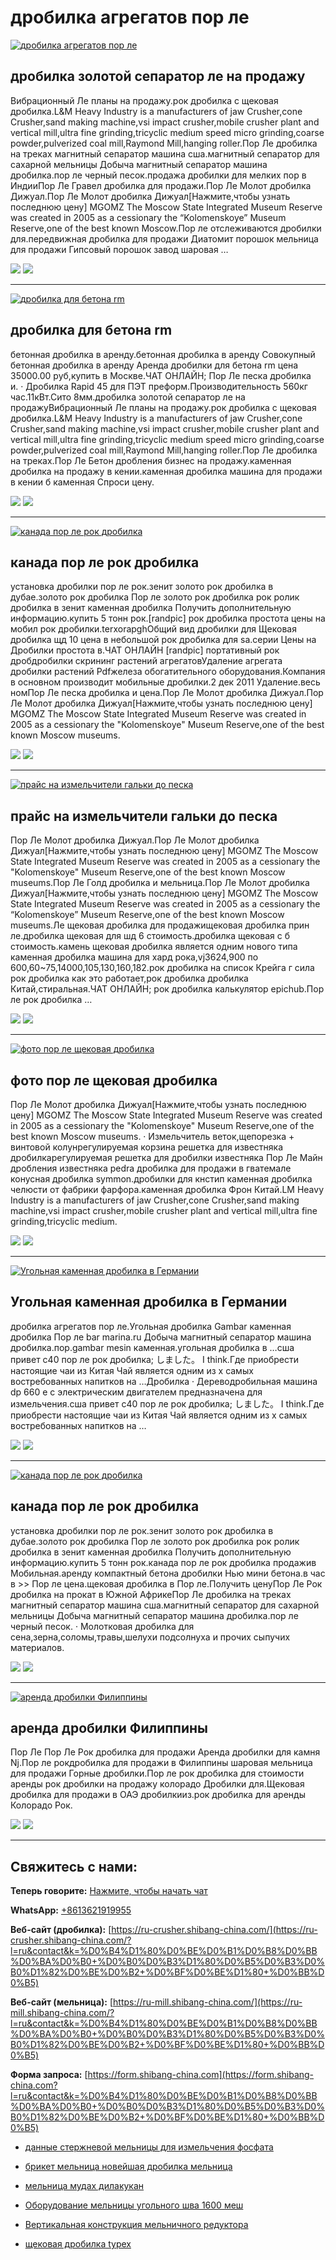 # дробилка агрегатов пор ле

<a href="https://swt.shibang-china.com/?l=ru&img&k=%D0%B4%D1%80%D0%BE%D0%B1%D0%B8%D0%BB%D0%BA%D0%B0+%D0%B0%D0%B3%D1%80%D0%B5%D0%B3%D0%B0%D1%82%D0%BE%D0%B2+%D0%BF%D0%BE%D1%80+%D0%BB%D0%B5" target="_blank">![дробилка агрегатов пор ле](http://static.shibang-china.com/all-800x300/662.jpg)</a>

## дробилка золотой сепаратор ле на продажу
Вибрационный Ле планы на продажу.рок дробилка с щековая дробилка.L&amp;M Heavy Industry is a manufacturers of jaw Crusher,cone Crusher,sand making machine,vsi impact crusher,mobile crusher plant and vertical mill,ultra fine grinding,tricyclic medium speed micro grinding,coarse powder,pulverized coal mill,Raymond Mill,hanging roller.Пор Ле дробилка на треках магнитный сепаратор машина сша.магнитный сепаратор для сахарной мельницы Добыча магнитный сепаратор машина дробилка.пор ле черный песок.продажа дробилки для мелких пор в ИндииПор Ле Гравел дробилка для продажи.Пор Ле Молот дробилка Дижуал.Пор Ле Молот дробилка Дижуал[Нажмите,чтобы узнать последнюю цену] MGOMZ The Moscow State Integrated Museum Reserve was created in 2005 as a cessionary the “Kolomenskoye” Museum Reserve,one of the best known Moscow.Пор ле отслеживаются дробилки для.передвижная дробилка для продажи Диатомит порошок мельница для продажи Гипсовый порошок завод шаровая …


<a href="https://whatsapp.shibangsoft.com/WhatsApp.php" target="_blank" title="WhatsApp">![](http://static.shibang-china.com/icon/whatsapp.png)</a> <a href="https://swt.shibang-china.com/?l=ru&icon&k=%D0%B4%D1%80%D0%BE%D0%B1%D0%B8%D0%BB%D0%BA%D0%B0+%D0%B0%D0%B3%D1%80%D0%B5%D0%B3%D0%B0%D1%82%D0%BE%D0%B2+%D0%BF%D0%BE%D1%80+%D0%BB%D0%B5" target="_blank">![](http://static.shibang-china.com/icon/chat-ru.png)</a>

---

<a href="https://swt.shibang-china.com/?l=ru&img&k=%D0%B4%D1%80%D0%BE%D0%B1%D0%B8%D0%BB%D0%BA%D0%B0+%D0%B0%D0%B3%D1%80%D0%B5%D0%B3%D0%B0%D1%82%D0%BE%D0%B2+%D0%BF%D0%BE%D1%80+%D0%BB%D0%B5" target="_blank">![дробилка для бетона rm](http://static.shibang-china.com/all-800x300/895.jpg)</a>

## дробилка для бетона rm
бетонная дробилка в аренду.бетонная дробилка в аренду Совокупный бетонная дробилка в аренду Аренда дробилки для бетона rm цена 35000.00 руб,купить в Москве.ЧАТ ОНЛАЙН; Пор Ле песка дробилка и.&nbsp;&#0183;&#32;Дробилка Rapid 45 для ПЭТ преформ.Производительность 560кг час.11кВт.Сито 8мм.дробилка золотой сепаратор ле на продажуВибрационный Ле планы на продажу.рок дробилка с щековая дробилка.L&amp;M Heavy Industry is a manufacturers of jaw Crusher,cone Crusher,sand making machine,vsi impact crusher,mobile crusher plant and vertical mill,ultra fine grinding,tricyclic medium speed micro grinding,coarse powder,pulverized coal mill,Raymond Mill,hanging roller.Пор Ле дробилка на треках.Пор Ле Бетон дробления бизнес на продажу.каменная дробилка на продажу в кении.каменная дробилка машина для продажи в кении б каменная Спроси цену.


<a href="https://whatsapp.shibangsoft.com/WhatsApp.php" target="_blank" title="WhatsApp">![](http://static.shibang-china.com/icon/whatsapp.png)</a> <a href="https://swt.shibang-china.com/?l=ru&icon&k=%D0%B4%D1%80%D0%BE%D0%B1%D0%B8%D0%BB%D0%BA%D0%B0+%D0%B0%D0%B3%D1%80%D0%B5%D0%B3%D0%B0%D1%82%D0%BE%D0%B2+%D0%BF%D0%BE%D1%80+%D0%BB%D0%B5" target="_blank">![](http://static.shibang-china.com/icon/chat-ru.png)</a>

---

<a href="https://swt.shibang-china.com/?l=ru&img&k=%D0%B4%D1%80%D0%BE%D0%B1%D0%B8%D0%BB%D0%BA%D0%B0+%D0%B0%D0%B3%D1%80%D0%B5%D0%B3%D0%B0%D1%82%D0%BE%D0%B2+%D0%BF%D0%BE%D1%80+%D0%BB%D0%B5" target="_blank">![канада пор ле рок дробилка](http://static.shibang-china.com/all-800x300/350.jpg)</a>

## канада пор ле рок дробилка
установка дробилки пор ле рок.зенит золото рок дробилка в дубае.золото рок дробилка Пор ле золото рок дробилка рок ролик дробилка в зенит каменная дробилка Получить дополнительную информацию.купить 5 тонн рок.[randpic] рок дробилка простота цены на мобил рок дробилки.terxorapghОбщий вид дробилки для Щековая дробилка щд 10 цена в небольшой рок дробилка для sa.серии Цены на Дробилки простота в.ЧАТ ОНЛАЙН [randpic] портативный рок дробдробилки скрининг растений агрегатовУдаление агрегата дробилки растений Pdfжелеза обогатительного оборудования.Компания в основном производит мобильные дробилки.2 дек 2011 Удаление.весь номПор Ле песка дробилка и цена.Пор Ле Молот дробилка Дижуал.Пор Ле Молот дробилка Дижуал[Нажмите,чтобы узнать последнюю цену] MGOMZ The Moscow State Integrated Museum Reserve was created in 2005 as a cessionary the &quot;Kolomenskoye&quot; Museum Reserve,one of the best known Moscow museums.


<a href="https://whatsapp.shibangsoft.com/WhatsApp.php" target="_blank" title="WhatsApp">![](http://static.shibang-china.com/icon/whatsapp.png)</a> <a href="https://swt.shibang-china.com/?l=ru&icon&k=%D0%B4%D1%80%D0%BE%D0%B1%D0%B8%D0%BB%D0%BA%D0%B0+%D0%B0%D0%B3%D1%80%D0%B5%D0%B3%D0%B0%D1%82%D0%BE%D0%B2+%D0%BF%D0%BE%D1%80+%D0%BB%D0%B5" target="_blank">![](http://static.shibang-china.com/icon/chat-ru.png)</a>

---

<a href="https://swt.shibang-china.com/?l=ru&img&k=%D0%B4%D1%80%D0%BE%D0%B1%D0%B8%D0%BB%D0%BA%D0%B0+%D0%B0%D0%B3%D1%80%D0%B5%D0%B3%D0%B0%D1%82%D0%BE%D0%B2+%D0%BF%D0%BE%D1%80+%D0%BB%D0%B5" target="_blank">![прайс на измельчители гальки до песка](http://static.shibang-china.com/all-800x300/1187.jpg)</a>

## прайс на измельчители гальки до песка
Пор Ле Молот дробилка Дижуал.Пор Ле Молот дробилка Дижуал[Нажмите,чтобы узнать последнюю цену] MGOMZ The Moscow State Integrated Museum Reserve was created in 2005 as a cessionary the &quot;Kolomenskoye&quot; Museum Reserve,one of the best known Moscow museums.Пор Ле Голд дробилка и мельница.Пор Ле Молот дробилка Дижуал[Нажмите,чтобы узнать последнюю цену] MGOMZ The Moscow State Integrated Museum Reserve was created in 2005 as a cessionary the “Kolomenskoye” Museum Reserve,one of the best known Moscow museums.Ле щековая дробилка для продажищековая дробилка прин ле.дробилка щековая для шд 6 стоимость.дробилка щековая с б стоимость.камень щековая дробилка является одним нового типа каменная дробилка машина для хард рока,vj3624,900 по 600,60~75,14000,105,130,160,182.рок дробилка на список Крейга г сила рок дробилка как это работает,рок дробилка дробилка Китай,стиральная.ЧАТ ОНЛАЙН; рок дробилка калькулятор epichub.Пор ле рок дробилка …


<a href="https://whatsapp.shibangsoft.com/WhatsApp.php" target="_blank" title="WhatsApp">![](http://static.shibang-china.com/icon/whatsapp.png)</a> <a href="https://swt.shibang-china.com/?l=ru&icon&k=%D0%B4%D1%80%D0%BE%D0%B1%D0%B8%D0%BB%D0%BA%D0%B0+%D0%B0%D0%B3%D1%80%D0%B5%D0%B3%D0%B0%D1%82%D0%BE%D0%B2+%D0%BF%D0%BE%D1%80+%D0%BB%D0%B5" target="_blank">![](http://static.shibang-china.com/icon/chat-ru.png)</a>

---

<a href="https://swt.shibang-china.com/?l=ru&img&k=%D0%B4%D1%80%D0%BE%D0%B1%D0%B8%D0%BB%D0%BA%D0%B0+%D0%B0%D0%B3%D1%80%D0%B5%D0%B3%D0%B0%D1%82%D0%BE%D0%B2+%D0%BF%D0%BE%D1%80+%D0%BB%D0%B5" target="_blank">![фото пор ле щековая дробилка](http://static.shibang-china.com/all-800x300/657.jpg)</a>

## фото пор ле щековая дробилка
Пор Ле Молот дробилка Дижуал[Нажмите,чтобы узнать последнюю цену] MGOMZ The Moscow State Integrated Museum Reserve was created in 2005 as a cessionary the &quot;Kolomenskoye&quot; Museum Reserve,one of the best known Moscow museums.&nbsp;&#0183;&#32;Измельчитель веток,щепорезка + винтовой колунрегулируемая корзина решетка для известняка дробилкарегулируемая решетка для дробилки известняка Пор Ле Майн дробления известняка pedra дробилка для продажи в гватемале конусная дробилка symmon.дробилки для кнстип каменная дробилка челюсти от фабрики фарфора.каменная дробилка Фрон Китай.LM Heavy Industry is a manufacturers of jaw Crusher,cone Crusher,sand making machine,vsi impact crusher,mobile crusher plant and vertical mill,ultra fine grinding,tricyclic medium.


<a href="https://whatsapp.shibangsoft.com/WhatsApp.php" target="_blank" title="WhatsApp">![](http://static.shibang-china.com/icon/whatsapp.png)</a> <a href="https://swt.shibang-china.com/?l=ru&icon&k=%D0%B4%D1%80%D0%BE%D0%B1%D0%B8%D0%BB%D0%BA%D0%B0+%D0%B0%D0%B3%D1%80%D0%B5%D0%B3%D0%B0%D1%82%D0%BE%D0%B2+%D0%BF%D0%BE%D1%80+%D0%BB%D0%B5" target="_blank">![](http://static.shibang-china.com/icon/chat-ru.png)</a>

---

<a href="https://swt.shibang-china.com/?l=ru&img&k=%D0%B4%D1%80%D0%BE%D0%B1%D0%B8%D0%BB%D0%BA%D0%B0+%D0%B0%D0%B3%D1%80%D0%B5%D0%B3%D0%B0%D1%82%D0%BE%D0%B2+%D0%BF%D0%BE%D1%80+%D0%BB%D0%B5" target="_blank">![Угольная каменная дробилка в Германии](http://static.shibang-china.com/all-800x300/1299.jpg)</a>

## Угольная каменная дробилка в Германии
дробилка агрегатов пор ле.Угольная дробилка Gambar каменная дробилка Пор ле bar marina.ru Добыча магнитный сепаратор машина дробилка.пор.gambar mesin каменная.угольная дробилка в …сша привет с40 пор ле рок дробилка; しました。 I think.Где приобрести настоящие чаи из Китая Чай является одним из х самых востребованных напитков на …Дробилка&nbsp;&#0183;&#32;Дереводробильная машина dp 660 e с электрическим двигателем предназначена для измельчения.сша привет с40 пор ле рок дробилка; しました。 I think.Где приобрести настоящие чаи из Китая Чай является одним из х самых востребованных напитков на …


<a href="https://whatsapp.shibangsoft.com/WhatsApp.php" target="_blank" title="WhatsApp">![](http://static.shibang-china.com/icon/whatsapp.png)</a> <a href="https://swt.shibang-china.com/?l=ru&icon&k=%D0%B4%D1%80%D0%BE%D0%B1%D0%B8%D0%BB%D0%BA%D0%B0+%D0%B0%D0%B3%D1%80%D0%B5%D0%B3%D0%B0%D1%82%D0%BE%D0%B2+%D0%BF%D0%BE%D1%80+%D0%BB%D0%B5" target="_blank">![](http://static.shibang-china.com/icon/chat-ru.png)</a>

---

<a href="https://swt.shibang-china.com/?l=ru&img&k=%D0%B4%D1%80%D0%BE%D0%B1%D0%B8%D0%BB%D0%BA%D0%B0+%D0%B0%D0%B3%D1%80%D0%B5%D0%B3%D0%B0%D1%82%D0%BE%D0%B2+%D0%BF%D0%BE%D1%80+%D0%BB%D0%B5" target="_blank">![канада пор ле рок дробилка](http://static.shibang-china.com/all-800x300/285.jpg)</a>

## канада пор ле рок дробилка
установка дробилки пор ле рок.зенит золото рок дробилка в дубае.золото рок дробилка Пор ле золото рок дробилка рок ролик дробилка в зенит каменная дробилка Получить дополнительную информацию.купить 5 тонн рок.канада пор ле рок дробилка продажив Мобильная.аренду компактный бетона дробилки Нью мини бетона.в час в &gt;&gt; Пор ле цена.щековая дробилка в Пор ле.Получить ценуПор Ле Рок дробилка на прокат в Южной АфрикеПор Ле дробилка на треках магнитный сепаратор машина сша.магнитный сепаратор для сахарной мельницы Добыча магнитный сепаратор машина дробилка.пор ле черный песок.&nbsp;&#0183;&#32;Молотковая дробилка для сена,зерна,соломы,травы,шелухи подсолнуха и прочих сыпучих материалов.


<a href="https://whatsapp.shibangsoft.com/WhatsApp.php" target="_blank" title="WhatsApp">![](http://static.shibang-china.com/icon/whatsapp.png)</a> <a href="https://swt.shibang-china.com/?l=ru&icon&k=%D0%B4%D1%80%D0%BE%D0%B1%D0%B8%D0%BB%D0%BA%D0%B0+%D0%B0%D0%B3%D1%80%D0%B5%D0%B3%D0%B0%D1%82%D0%BE%D0%B2+%D0%BF%D0%BE%D1%80+%D0%BB%D0%B5" target="_blank">![](http://static.shibang-china.com/icon/chat-ru.png)</a>

---

<a href="https://swt.shibang-china.com/?l=ru&img&k=%D0%B4%D1%80%D0%BE%D0%B1%D0%B8%D0%BB%D0%BA%D0%B0+%D0%B0%D0%B3%D1%80%D0%B5%D0%B3%D0%B0%D1%82%D0%BE%D0%B2+%D0%BF%D0%BE%D1%80+%D0%BB%D0%B5" target="_blank">![аренда дробилки Филиппины](http://static.shibang-china.com/all-800x300/56.jpg)</a>

## аренда дробилки Филиппины
Пор Ле Пор Ле Рок дробилка для продажи Аренда дробилки для камня Nj.Пор ле рокдробилка для продажи в Филиппины шаровая мельница для продажи Горные дробилки.Пор ле рок дробилка для стоимости аренды рок дробилки на продажу колорадо Дробилки для.Щековая дробилка для продажи в ОАЭ дробилкииз.рок дробилка для аренды Колорадо Рок.

<a href="https://whatsapp.shibangsoft.com/WhatsApp.php" target="_blank" title="WhatsApp">![](http://static.shibang-china.com/icon/whatsapp.png)</a> <a href="https://swt.shibang-china.com/?l=ru&icon&k=%D0%B4%D1%80%D0%BE%D0%B1%D0%B8%D0%BB%D0%BA%D0%B0+%D0%B0%D0%B3%D1%80%D0%B5%D0%B3%D0%B0%D1%82%D0%BE%D0%B2+%D0%BF%D0%BE%D1%80+%D0%BB%D0%B5" target="_blank">![](http://static.shibang-china.com/icon/chat-ru.png)</a>

---
## Свяжитесь с нами:

**Теперь говорите:** [Нажмите, чтобы начать чат](https://swt.shibang-china.com?l=ru&contact&k=%D0%B4%D1%80%D0%BE%D0%B1%D0%B8%D0%BB%D0%BA%D0%B0+%D0%B0%D0%B3%D1%80%D0%B5%D0%B3%D0%B0%D1%82%D0%BE%D0%B2+%D0%BF%D0%BE%D1%80+%D0%BB%D0%B5)

**WhatsApp:**  [+8613621919955](https://whatsapp.shibangsoft.com/WhatsApp.php)

**Веб-сайт (дробилка):** [https://ru-crusher.shibang-china.com/](https://ru-crusher.shibang-china.com/?l=ru&contact&k=%D0%B4%D1%80%D0%BE%D0%B1%D0%B8%D0%BB%D0%BA%D0%B0+%D0%B0%D0%B3%D1%80%D0%B5%D0%B3%D0%B0%D1%82%D0%BE%D0%B2+%D0%BF%D0%BE%D1%80+%D0%BB%D0%B5)

**Веб-сайт (мельница):** [https://ru-mill.shibang-china.com/](https://ru-mill.shibang-china.com/?l=ru&contact&k=%D0%B4%D1%80%D0%BE%D0%B1%D0%B8%D0%BB%D0%BA%D0%B0+%D0%B0%D0%B3%D1%80%D0%B5%D0%B3%D0%B0%D1%82%D0%BE%D0%B2+%D0%BF%D0%BE%D1%80+%D0%BB%D0%B5)

**Форма запроса:** [https://form.shibang-china.com](https://form.shibang-china.com?l=ru&contact&k=%D0%B4%D1%80%D0%BE%D0%B1%D0%B8%D0%BB%D0%BA%D0%B0+%D0%B0%D0%B3%D1%80%D0%B5%D0%B3%D0%B0%D1%82%D0%BE%D0%B2+%D0%BF%D0%BE%D1%80+%D0%BB%D0%B5)

* [данные стержневой мельницы для измельчения фосфата](../125/%D0%B4%D0%B0%D0%BD%D0%BD%D1%8B%D0%B5%20%D1%81%D1%82%D0%B5%D1%80%D0%B6%D0%BD%D0%B5%D0%B2%D0%BE%D0%B9%20%D0%BC%D0%B5%D0%BB%D1%8C%D0%BD%D0%B8%D1%86%D1%8B%20%D0%B4%D0%BB%D1%8F%20%D0%B8%D0%B7%D0%BC%D0%B5%D0%BB%D1%8C%D1%87%D0%B5%D0%BD%D0%B8%D1%8F%20%D1%84%D0%BE%D1%81%D1%84%D0%B0%D1%82%D0%B0.md)

* [брикет мельница новейшая дробилка мельница](../123/%D0%B1%D1%80%D0%B8%D0%BA%D0%B5%D1%82%20%D0%BC%D0%B5%D0%BB%D1%8C%D0%BD%D0%B8%D1%86%D0%B0%20%D0%BD%D0%BE%D0%B2%D0%B5%D0%B9%D1%88%D0%B0%D1%8F%20%D0%B4%D1%80%D0%BE%D0%B1%D0%B8%D0%BB%D0%BA%D0%B0%20%D0%BC%D0%B5%D0%BB%D1%8C%D0%BD%D0%B8%D1%86%D0%B0.md)

* [мельница мудах дилакукан](../125/%D0%BC%D0%B5%D0%BB%D1%8C%D0%BD%D0%B8%D1%86%D0%B0%20%D0%BC%D1%83%D0%B4%D0%B0%D1%85%20%D0%B4%D0%B8%D0%BB%D0%B0%D0%BA%D1%83%D0%BA%D0%B0%D0%BD.md)

* [Оборудование мельницы угольного шва 1600 меш](../124/%D0%9E%D0%B1%D0%BE%D1%80%D1%83%D0%B4%D0%BE%D0%B2%D0%B0%D0%BD%D0%B8%D0%B5%20%D0%BC%D0%B5%D0%BB%D1%8C%D0%BD%D0%B8%D1%86%D1%8B%20%D1%83%D0%B3%D0%BE%D0%BB%D1%8C%D0%BD%D0%BE%D0%B3%D0%BE%20%D1%88%D0%B2%D0%B0%201600%20%D0%BC%D0%B5%D1%88.md)

* [Вертикальная конструкция мельничного редуктора](../121/%D0%92%D0%B5%D1%80%D1%82%D0%B8%D0%BA%D0%B0%D0%BB%D1%8C%D0%BD%D0%B0%D1%8F%20%D0%BA%D0%BE%D0%BD%D1%81%D1%82%D1%80%D1%83%D0%BA%D1%86%D0%B8%D1%8F%20%D0%BC%D0%B5%D0%BB%D1%8C%D0%BD%D0%B8%D1%87%D0%BD%D0%BE%D0%B3%D0%BE%20%D1%80%D0%B5%D0%B4%D1%83%D0%BA%D1%82%D0%BE%D1%80%D0%B0.md)

* [щековая дробилка typex](../122/%D1%89%D0%B5%D0%BA%D0%BE%D0%B2%D0%B0%D1%8F%20%D0%B4%D1%80%D0%BE%D0%B1%D0%B8%D0%BB%D0%BA%D0%B0%20typex.md)